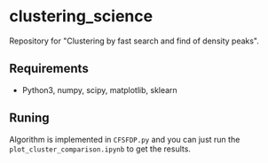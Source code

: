 # clustering_science

Repository for "Clustering by fast search and find of density peaks".



## Requirements

-  Python3, numpy, scipy, matplotlib, sklearn


## Runing

Algorithm is implemented in `CFSFDP.py` and you can just run the `plot_cluster_comparison.ipynb` to get the results.